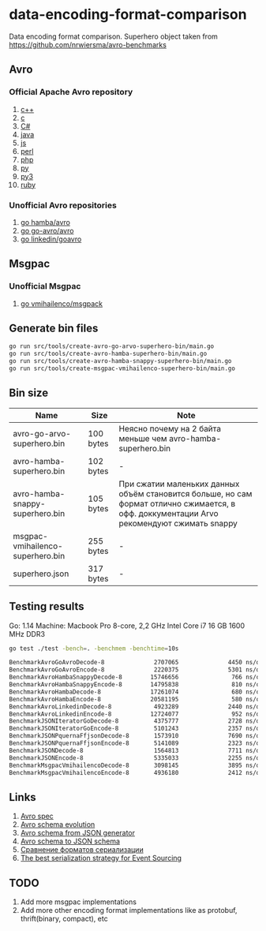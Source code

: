 # data-encoding-format-comparison

Data encoding format comparison. Superhero object taken from https://github.com/nrwiersma/avro-benchmarks

## Avro

### Official Apache Avro repository

1. [c++](https://github.com/apache/avro/tree/master/lang/c++)
1. [c](https://github.com/apache/avro/tree/master/lang/c)
1. [C#](https://github.com/apache/avro/tree/master/lang/csharp)
1. [java](https://github.com/apache/avro/tree/master/lang/java)
1. [js](https://github.com/apache/avro/tree/master/lang/js)
1. [perl](https://github.com/apache/avro/tree/master/lang/perl)
1. [php](https://github.com/apache/avro/tree/master/lang/php)
1. [py](https://github.com/apache/avro/tree/master/lang/py)
1. [py3](https://github.com/apache/avro/tree/master/lang/py3)
1. [ruby](https://github.com/apache/avro/tree/master/lang/ruby)

### Unofficial Avro repositories

1. [go hamba/avro](https://github.com/hamba/avro)
1. [go go-avro/avro](https://github.com/go-avro/avro)
1. [go linkedin/goavro](https://github.com/linkedin/goavro)

## Msgpac

### Unofficial Msgpac

1. [go vmihailenco/msgpack](https://github.com/vmihailenco/msgpack)

## Generate bin files

```bash
go run src/tools/create-avro-go-arvo-superhero-bin/main.go  
go run src/tools/create-avro-hamba-superhero-bin/main.go
go run src/tools/create-avro-hamba-snappy-superhero-bin/main.go
go run src/tools/create-msgpac-vmihailenco-superhero-bin/main.go
```

## Bin size

| Name | Size | Note |
| ---- | ---- | ---- |
| avro-go-arvo-superhero.bin        | 100 bytes | Неясно почему на 2 байта меньше чем avro-hamba-superhero.bin |
| avro-hamba-superhero.bin          | 102 bytes | - |
| avro-hamba-snappy-superhero.bin   | 105 bytes | При сжатии маленьких данных объём становится больше, но сам формат отлично сжимается, в офф. доккументации Arvo рекомендуют сжимать snappy |
| msgpac-vmihailenco-superhero.bin  | 255 bytes | - |
| superhero.json                    | 317 bytes | - |

## Testing results

Go: 1.14 Machine: Macbook Pro 8-core, 2,2 GHz Intel Core i7 16 GB 1600 MHz DDR3

```bash
go test ./test -bench=. -benchmem -benchtime=10s
```

```bash
BenchmarkAvroGoAvroDecode-8              2707065              4450 ns/op             442 B/op         27 allocs/op
BenchmarkAvroGoAvroEncode-8              2220375              5301 ns/op             861 B/op         63 allocs/op
BenchmarkAvroHambaSnappyDecode-8        15746656               766 ns/op             176 B/op          5 allocs/op
BenchmarkAvroHambaSnappyEncode-8        14795838               810 ns/op             336 B/op          3 allocs/op
BenchmarkAvroHambaDecode-8              17261074               680 ns/op              64 B/op          4 allocs/op
BenchmarkAvroHambaEncode-8              20581195               580 ns/op             176 B/op          2 allocs/op
BenchmarkAvroLinkedinDecode-8            4923289              2440 ns/op            1776 B/op         40 allocs/op
BenchmarkAvroLinkedinEncode-8           12724077               952 ns/op             288 B/op         10 allocs/op
BenchmarkJSONIteratorGoDecode-8          4375777              2728 ns/op             192 B/op         25 allocs/op
BenchmarkJSONIteratorGoEncode-8          5101243              2357 ns/op             384 B/op          2 allocs/op
BenchmarkJSONPquernaFfjsonDecode-8       1573910              7690 ns/op             384 B/op         21 allocs/op
BenchmarkJSONPquernaFfjsonEncode-8       5141089              2323 ns/op             384 B/op          2 allocs/op
BenchmarkJSONDecode-8                    1564813              7711 ns/op             384 B/op         21 allocs/op
BenchmarkJSONEncode-8                    5335033              2255 ns/op             384 B/op          2 allocs/op
BenchmarkMsgpacVmihailencoDecode-8       3098145              3895 ns/op             224 B/op         26 allocs/op
BenchmarkMsgpacVmihailencoEncode-8       4936180              2412 ns/op             608 B/op          5 allocs/op
```

## Links

1. [Avro spec](https://avro.apache.org/docs/current/spec.html)
1. [Avro schema evolution](https://binx.io/blog/2018/12/09/apache-avro-handson/)
1. [Avro schema from JSON generator](https://toolslick.com/generation/metadata/avro-schema-from-json)
1. [Avro schema to JSON schema](https://json-schema-validator.herokuapp.com/avro.jsp)
1. [Сравнение форматов сериализации](https://habr.com/ru/post/458026/)
1. [The best serialization strategy for Event Sourcing](https://blog.softwaremill.com/the-best-serialization-strategy-for-event-sourcing-9321c299632b)

## TODO

1. Add more msgpac implementations
1. Add more other encoding format implementations like as protobuf, thrift(binary, compact), etc
